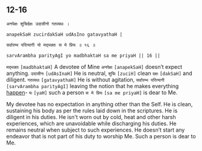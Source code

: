 ## 12-16


```shloka-sa
अनपेक्षः शुचिर्दक्षः उदासीनो गतव्यथः ।
```
```shloka-sa-hk
anapekSaH zucirdakSaH udAsIno gatavyathaH |
```
```shloka-sa
सर्वारम्भ परित्यागी यो मद्भक्तः स मे प्रियः ॥ १६ ॥
```
```shloka-sa-hk
sarvArambha parityAgI yo madbhaktaH sa me priyaH || 16 ||
```

`मद्भक्तः` `[madbhaktaH]` A devotee of Mine `अनपेक्षः` `[anapekSaH]` doesn’t expect anything. `उदासीनः` `[udAsInaH]` He is neutral, `शुचिः` `[zuciH]` clean `दक्षः` `[dakSaH]` and diligent. `गतव्यथः` `[gatavyathaH]` He is without agitation, `सर्वारम्भ परित्यागी` `[sarvArambha parityAgI]` leaving the notion that he makes everything [happen](happenings)- `यः` `[yaH]` such a person `स मे प्रियः` `[sa me priyaH]` is dear to Me.

My devotee has no expectation in anything other than the Self. He is clean, sustaining his body as per the rules laid down in the scriptures. He is diligent in his duties. He isn't worn out by cold, heat and other harsh experiences, which are unavoidable while discharging his duties. He remains neutral when subject to such experiences. 
He doesn’t start any endeavor that is not part of his duty to worship Me. 
Such a person is dear to Me.

